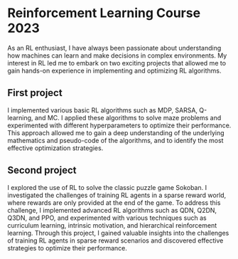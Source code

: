 # Reinforcement Learning Course 2023

As an RL enthusiast, I have always been passionate about understanding how machines can learn and make decisions in complex environments. My interest in RL led me to embark on two exciting projects that allowed me to gain hands-on experience in implementing and optimizing RL algorithms.

## First project
I implemented various basic RL algorithms such as MDP, SARSA, Q-learning, and MC. I applied these algorithms to solve maze problems and experimented with different hyperparameters to optimize their performance. This approach allowed me to gain a deep understanding of the underlying mathematics and pseudo-code of the algorithms, and to identify the most effective optimization strategies.

## Second project
I explored the use of RL to solve the classic puzzle game Sokoban. I investigated the challenges of training RL agents in a sparse reward world, where rewards are only provided at the end of the game. To address this challenge, I implemented advanced RL algorithms such as QDN, Q2DN, Q3DN, and PPO, and experimented with various techniques such as curriculum learning, intrinsic motivation, and hierarchical reinforcement learning. Through this project, I gained valuable insights into the challenges of training RL agents in sparse reward scenarios and discovered effective strategies to optimize their performance.
